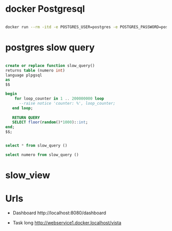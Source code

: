 # docker Postgresql

```bash

docker run --rm -itd -e POSTGRES_USER=postgres -e POSTGRES_PASSWORD=postgres -p 5432:5432 --name postgresql postgres

```

# postgres slow query

```sql

create or replace function slow_query()
returns table (numero int)
language plpgsql
as
$$

begin
	for loop_counter in 1 .. 200000000 loop
      --raise notice 'counter: %', loop_counter;
   end loop;
   
   RETURN QUERY
   SELECT floor(random()*1000)::int;
end;
$$;


select * from slow_query ()

select numero from slow_query ()

```

# slow_view

# Urls
- Dashboard
  http://localhost:8080/dashboard

- Task long
  http://webservice1.docker.localhost/vista




